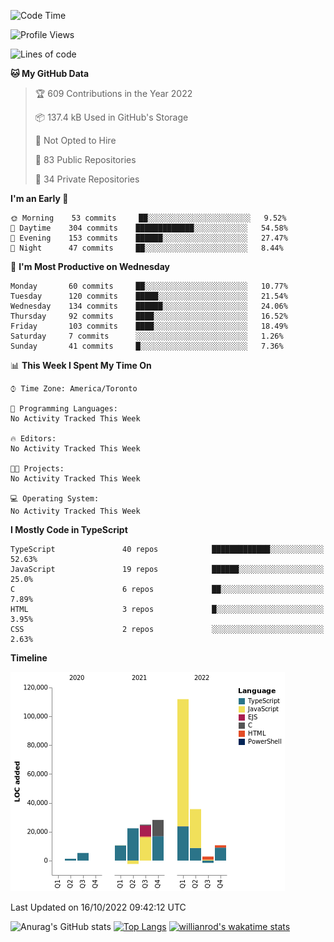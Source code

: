 <!--START_SECTION:waka-->
![Code Time](http://img.shields.io/badge/Code%20Time-292%20hrs%2010%20mins-blue)

![Profile Views](http://img.shields.io/badge/Profile%20Views-6-blue)

![Lines of code](https://img.shields.io/badge/From%20Hello%20World%20I%27ve%20Written-250%20Thousand%20lines%20of%20code-blue)

**🐱 My GitHub Data** 

> 🏆 609 Contributions in the Year 2022
 > 
> 📦 137.4 kB Used in GitHub's Storage 
 > 
> 🚫 Not Opted to Hire
 > 
> 📜 83 Public Repositories 
 > 
> 🔑 34 Private Repositories  
 > 
**I'm an Early 🐤** 

```text
🌞 Morning    53 commits     ██░░░░░░░░░░░░░░░░░░░░░░░   9.52% 
🌆 Daytime    304 commits    █████████████░░░░░░░░░░░░   54.58% 
🌃 Evening    153 commits    ██████░░░░░░░░░░░░░░░░░░░   27.47% 
🌙 Night      47 commits     ██░░░░░░░░░░░░░░░░░░░░░░░   8.44%

```
📅 **I'm Most Productive on Wednesday** 

```text
Monday       60 commits     ██░░░░░░░░░░░░░░░░░░░░░░░   10.77% 
Tuesday      120 commits    █████░░░░░░░░░░░░░░░░░░░░   21.54% 
Wednesday    134 commits    ██████░░░░░░░░░░░░░░░░░░░   24.06% 
Thursday     92 commits     ████░░░░░░░░░░░░░░░░░░░░░   16.52% 
Friday       103 commits    ████░░░░░░░░░░░░░░░░░░░░░   18.49% 
Saturday     7 commits      ░░░░░░░░░░░░░░░░░░░░░░░░░   1.26% 
Sunday       41 commits     █░░░░░░░░░░░░░░░░░░░░░░░░   7.36%

```


📊 **This Week I Spent My Time On** 

```text
⌚︎ Time Zone: America/Toronto

💬 Programming Languages: 
No Activity Tracked This Week

🔥 Editors: 
No Activity Tracked This Week

🐱‍💻 Projects: 
No Activity Tracked This Week

💻 Operating System: 
No Activity Tracked This Week

```

**I Mostly Code in TypeScript** 

```text
TypeScript               40 repos            █████████████░░░░░░░░░░░░   52.63% 
JavaScript               19 repos            ██████░░░░░░░░░░░░░░░░░░░   25.0% 
C                        6 repos             ██░░░░░░░░░░░░░░░░░░░░░░░   7.89% 
HTML                     3 repos             █░░░░░░░░░░░░░░░░░░░░░░░░   3.95% 
CSS                      2 repos             ░░░░░░░░░░░░░░░░░░░░░░░░░   2.63%

```


**Timeline**

![Chart not found](https://raw.githubusercontent.com/wise-introvert/wise-introvert/master/charts/bar_graph.png) 


 Last Updated on 16/10/2022 09:42:12 UTC
<!--END_SECTION:waka-->

![Anurag's GitHub stats](https://github-readme-stats.vercel.app/api?username=wise-introvert&count_private=true&show_icons=true)
[![Top Langs](https://github-readme-stats.vercel.app/api/top-langs/?username=wise-introvert&langs_count=10)](https://github.com/anuraghazra/github-readme-stats)
[![willianrod's wakatime stats](https://github-readme-stats.vercel.app/api/wakatime?username=wiseintrovert)](https://github.com/anuraghazra/github-readme-stats)
